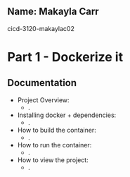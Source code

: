 ## Name: Makayla Carr
 cicd-3120-makaylac02

# Part 1 - Dockerize it
## Documentation

* Project Overview:
  * .
* Installing docker + dependencies:
  * .
* How to build the container: 
  * .
* How to run the container: 
  * .
* How to view the project:
  * .
